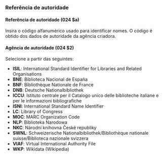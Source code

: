 ### Referência de autoridade

#### Referência de autoridade (024 $a)
Insira o código alfanumérico usado para identificar nomes. O código é obtido dos dados de autoridade da agência criadora.

#### Agência de autoridade (024 $2)
Selecione a partir das seguintes:
- **ISIL**: International Standard Identifier for Libraries and Related Organisations
- **BNE**: Biblioteca Nacional de España
- **BNF**: Bibliothèque Nationale de France
- **DNB**: Deutsche Nationalbibliothek
- **ICCU**: Istituto centrale per il Catalogo unico delle biblioteche italiane e per le informazioni bibliografiche
- **ISNI**: International Standard Name Identifier
- **LC**: Library of Congress
- **MOC**: MARC Organization Code
- **NLP**: Biblioteka Narodowa
- **NKC**: Národní knihovna České republiky
- **SWNL**: Schweizerische Nationalbibliothek/Bibliothèque nationale suisse/Biblioteca nazionale svizzera
- **VIAF**: Virtual International Authority File
- **WKP**: Wikidata (Wikipedia)
